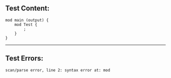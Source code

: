 
Test Content: 
-------------------------
```
mod main (output) {
    mod Test {  
        ; 
    }
}
```
------------------------

Test Errors:
-------------------------
```
scan/parse error, line 2: syntax error at: mod
```
